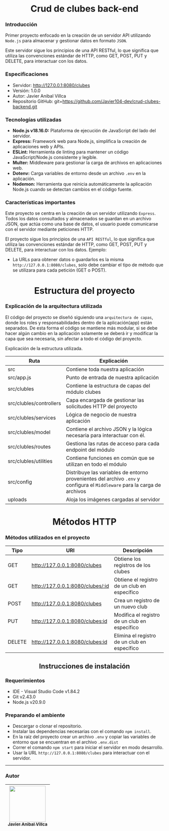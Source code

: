 <h1 align='center'>Crud de clubes back-end</h1>

### Introducción
Primer proyecto enfocado en la creación de un servidor API utilizando `Node.js` para almacenar y gestionar datos en formato `JSON`.

Este servidor sigue los principios de una API RESTful, lo que significa que utiliza las convenciones estándar de HTTP, como GET, POST, PUT y DELETE, para interactuar con los datos.

### Especificaciones
- Servidor: http://127.0.0.1:8080/clubes
- Versión: 1.0.0
- Autor: Javier Anibal Villca
- Repositorio GitHub: git+https://github.com/Javier104-dev/crud-clubes-backend.git

### Tecnologías utilizadas
- **Node.js v18.16.0:** Plataforma de ejecución de JavaScript del lado del servidor.
- **Express:** Framework web para Node.js, simplifica la creación de aplicaciones web y APIs.
- **ESLint:** Herramienta de linting para mantener un código JavaScript/Node.js consistente y legible.
- **Multer:** Middleware para gestionar la carga de archivos en aplicaciones web.
- **Dotenv:** Carga variables de entorno desde un archivo `.env` en la aplicación.
- **Nodemon:** Herramienta que reinicia automáticamente la aplicación Node.js cuando se detectan cambios en el código fuente.

### Características importantes
Este proyecto se centra en la creación de un servidor utilizando `Express`. Todos los datos consultados y almacenados se guardan en un archivo JSON, que actúa como una base de datos, el usuario puede comunicarse con el servidor mediante peticiones HTTP.

El proyecto sigue los principios de una `API RESTful`, lo que significa que utiliza las convenciones estándar de HTTP, como GET, POST, PUT y DELETE, para interactuar con los datos. Ejemplo: 
- La URLs para obtener datos o guardarlos es la misma `http://127.0.0.1:8080/clubes`, solo debe cambiar el tipo de método que se utilizara para cada petición (GET o POST).

<h1 align='center'>Estructura del proyecto</h1>

### Explicación de la arquitectura utilizada
El código del proyecto se diseñó siguiendo una `arquitectura de capas`, donde los roles y responsabilidades dentro de la aplicación(app) están separados. De esta forma el código se mantiene más modular, si se debe hacer algún cambio en la aplicación solamente se deberá ir y modificar la capa que sea necesaria, sin afectar a todo el código del proyecto.

Explicación de la estructura utilizada.

| Ruta                    | Explicación                                                                                                               |
| ----------------------- | ------------------------------------------------------------------------------------------------------------------------- |
| src                     | Contiene toda nuestra aplicación                                                                                          |
| src/app.js              | Punto de entrada de nuestra aplicación                                                                                    |
| src/clubles             | Contiene la estructura de capas del módulo clubes                                                                         |
| src/clubles/controllers | Capa encargada de gestionar las solicitudes HTTP del proyecto                                                             |
| src/clubles/services    | Lógica de negocio de nuestra aplicación                                                                                   |
| src/clubles/model       | Contiene el archivo JSON y la lógica necesaria para interactuar con él.                                                   |
| src/clubles/routes      | Gestiona las rutas de acceso para cada endpoint del módulo                                                                |
| src/clubles/utilities   | Contiene funciones en común que se utilizan en todo el módulo                                                             |
| src/config              | Distribuye las variables de entorno provenientes del archivo `.env` y configura el `Middleware` para la carga de archivos |
| uploads                 | Aloja los imágenes cargadas al servidor                                                                                   |

<h1 align='center'>Métodos HTTP</h1>

### Métodos utilizados en el proyecto

| Tipo   | URI                              | Descripción                                   |
| ------ | -------------------------------- | --------------------------------------------- |
| GET    | http://127.0.0.1:8080/clubes     | Obtiene los registros de los clubes           |
| GET    | http://127.0.0.1:8080/clubes/:id | Obtiene el registro de un club en específico  |
| POST   | http://127.0.0.1:8080/clubes     | Crea un registro de un nuevo club             |
| PUT    | http://127.0.0.1:8080/clubes:id  | Modifica el registro de un club en específico |
| DELETE | http://127.0.0.1:8080/clubes:id  | Elimina el registro de un club en específico  |

<h2 align='center'>Instrucciones de instalación</h2>

### Requerimientos
- IDE - Visual Studio Code v1.84.2
- Git v2.43.0
- Node.js v20.9.0

### Preparando el ambiente
- Descargar o clonar el repositorio.
- Instalar las dependencias necesarias con el comando `npm install`.
- En la raíz del proyecto crear un archivo `.env` y copiar las variables de entorno que se encuentran en el archivo `.env.dist`
- Correr el comando `npm start` para iniciar el servidor en modo desarrollo.
- Usar la URL `http://127.0.0.1:8080/clubes` para interactuar con el servidor.

---

### Autor
| [<img src='https://avatars.githubusercontent.com/u/105408069?v=4' width=115><br><sub>Javier Anibal Villca</sub>](https://github.com/Javier104-dev) |
| :------------------------------------------------------------------------------------------------------------------------------------------------: |
